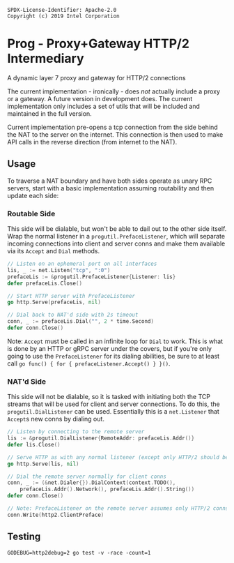 ```text
SPDX-License-Identifier: Apache-2.0
Copyright (c) 2019 Intel Corporation
```

# Prog - Proxy+Gateway HTTP/2 Intermediary

A dynamic layer 7 proxy and gateway for HTTP/2 connections

The current implementation - ironically - does _not_ actually include a proxy
or a gateway. A future version in development does. The current implementation
only includes a set of utils that will be included and maintained in the full
version.

Current implementation pre-opens a tcp connection from the side behind the NAT
to the server on the internet. This connection is then used to make API calls
in the reverse direction (from internet to the NAT).

## Usage

To traverse a NAT boundary and have both sides operate as unary RPC servers,
start with a basic implementation assuming routability and then update each
side:

### Routable Side

This side will be dialable, but won't be able to dail out to the other side
itself. Wrap the normal listener in a `progutil.PrefaceListener`, which will
separate incoming connections into client and server conns and make them
available via its `Accept` and `Dial` methods.

```go
// Listen on an ephemeral port on all interfaces
lis, _ := net.Listen("tcp", ":0")
prefaceLis := &progutil.PrefaceListener{Listener: lis}
defer prefaceLis.Close()

// Start HTTP server with PrefaceListener
go http.Serve(prefaceLis, nil)

// Dial back to NAT'd side with 2s timeout
conn, _ := prefaceLis.Dial("", 2 * time.Second)
defer conn.Close()
```

Note: `Accept` must be called in an infinite loop for `Dial` to work. This is
what is done by an HTTP or gRPC server under the covers, but if you're only
going to use the `PrefaceListener` for its dialing abilities, be sure to at
least call `go func() { for { prefaceListener.Accept() } }()`.

### NAT'd Side

This side will not be dialable, so it is tasked with initiating both the TCP
streams that will be used for client and server connections. To do this, the
`progutil.DialListener` can be used. Essentially this is a `net.Listener` that
`Accept`s new conns by dialing out.

```go
// Listen by connecting to the remote server
lis := &progutil.DialListener{RemoteAddr: prefaceLis.Addr()}
defer lis.Close()

// Serve HTTP as with any normal listener (except only HTTP/2 should be used)
go http.Serve(lis, nil)

// Dial the remote server normally for client conns
conn, _ := (&net.Dialer{}).DialContext(context.TODO(), 
	prefaceLis.Addr().Network(), prefaceLis.Addr().String())
defer conn.Close()

// Note: PrefaceListener on the remote server assumes only HTTP/2 conns
conn.Write(http2.ClientPreface)
```

## Testing

```
GODEBUG=http2debug=2 go test -v -race -count=1
```

